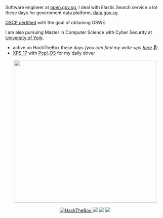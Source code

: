 <!-- <p align="center">
  <img src="https://media.giphy.com/media/WKdWA04KRn58A/giphy.gif">
</p>
 -->
 
Software engineer at [open.gov.sg](https://www.open.gov.sg), I deal with Elastic Search service a lot these days for government data platform, [data.gov.sg](https://data.gov.sg).  

[OSCP certified](https://www.credential.net/e75d6e03-9a16-4c4e-b9a9-e4f3f6fd0591) with the goal of obtaining OSWE.

I am also pursuing Master in Computer Science with Cyber Security at [University of York](https://www.york.ac.uk).

- active on HackTheBox these days *(you can find my write-ups [here](https://github.com/the-robot/offsec) 🙂)*
- [XPS 17](https://www.dell.com/en-sg/shop/cty/xps-17-laptop/spd/xps-17-9720-laptop) with [Pop!\_OS](https://pop.system76.com/) for my daily driver

<!-- ### What I'm doing these days

- Working at [@opengovsg](https://github.com/opengovsg/) as software engineer <img src="https://media.giphy.com/media/WUlplcMpOCEmTGBtBW/giphy.gif" width="30"> 
- Wandering around Cybersec discords and studying AWAE for OSWE exam. <img src="https://media4.giphy.com/media/j2MdR1QwTi7iX6l3sd/giphy.gif" width="30">
- Browse [devrant](https://devrant.com) -->

<p align="center">
<!--    <img src="https://github-readme-stats.vercel.app/api?username=the-robot&amp;show_icons=true&theme=tokyonight" alt="GitHub Stats" width="450"> -->
   <img width="450px" src="https://github.com/the-robot/the-robot/assets/9334746/9d955a63-e60e-497f-97f3-8b8ef7c9d664" />
</p>
<p align="center">
<!--   <a href="https://github.com/the-robot"><img src="https://img.shields.io/github/followers/the-robot?color=%2365B57B&logoColor=65B57B&logo=github&style=for-the-badge"></a> -->
  <a href="https://app.hackthebox.com/profile/607153">
    <img src="https://img.shields.io/badge/-HackTheBox-%239FEF00?style=for-the-badge&logo=hackthebox&logoColor=white" alt="HackTheBox" />
  </a>
  <a href="https://leetcode.com/the-robot/"><img src="https://img.shields.io/badge/dynamic/json?style=for-the-badge&labelColor=black&color=%23ffa116&label=Solved&query=solved&url=https%3A%2F%2Fleetcode-badge.vercel.app%2Fapi%2Fusers%2Fthe-robot&logo=leetcode&logoColor=yellow"/></a>
<a href="https://keybase.io/0x06"><img src="https://img.shields.io/badge/💬 Keybase-0x06-gray.svg?colorA=F6E7D8&colorB=F68989&style=for-the-badge"/></a>
  <a href="mailto:contact@khant.dev"><img src="https://img.shields.io/badge/📩 Email-contact%40khant.dev-gray.svg?colorA=F0F0F0&colorB=3E497A&style=for-the-badge"/></a>
<!--   <a href="https://tryhackme.com/p/1iquid"><img src="https://tryhackme-badges.s3.amazonaws.com/1iquid.png" alt="TryHackMe"></a> -->
</p>

<!-- <img src="./bgbotom.svg"> -->

<!-- <img src="./yakuza 0.png"> -->

